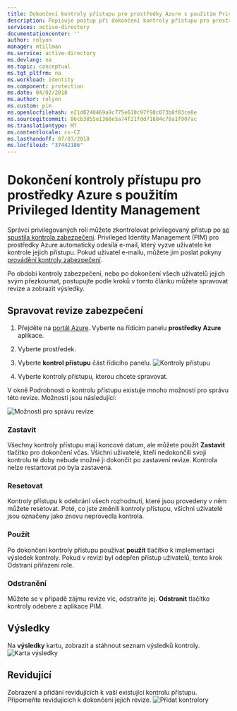 ```yaml
---
title: Dokončení kontroly přístupu pro prostředky Azure s použitím Privileged Identity Management | Dokumentace Microsoftu
description: Popisuje postup při dokončení kontroly přístupu pro prostředky Azure.
services: active-directory
documentationcenter: ''
author: rolyon
manager: mtillman
ms.service: active-directory
ms.devlang: na
ms.topic: conceptual
ms.tgt_pltfrm: na
ms.workload: identity
ms.component: protection
ms.date: 04/02/2018
ms.author: rolyon
ms.custom: pim
ms.openlocfilehash: e21d0240469a9c775e610c97f98c073b8f83ce8e
ms.sourcegitcommit: 86cb3855e1368e5a74f21fdd71684c78a1f907ac
ms.translationtype: MT
ms.contentlocale: cs-CZ
ms.lasthandoff: 07/03/2018
ms.locfileid: "37442186"
---
```

# <a name="complete-an-access-review-for-azure-resources-by-using-privileged-identity-management"></a>Dokončení kontroly přístupu pro prostředky Azure s použitím Privileged Identity Management
Správci privilegovaných rolí můžete zkontrolovat privilegovaný přístup po [se spustila kontrola zabezpečení](pim-resource-roles-start-access-review.md). Privileged Identity Management (PIM) pro prostředky Azure automaticky odesílá e-mail, který vyzve uživatele ke kontrole jejich přístupu. Pokud uživatel e-mailu, můžete jim poslat pokyny [provádění kontroly zabezpečení](pim-resource-roles-perform-access-review.md).

Po období kontroly zabezpečení, nebo po dokončení všech uživatelů jejich svým přezkoumat, postupujte podle kroků v tomto článku můžete spravovat revize a zobrazit výsledky.

## <a name="manage-security-reviews"></a>Spravovat revize zabezpečení
1. Přejděte na [portál Azure](https://portal.azure.com/). Vyberte na řídicím panelu **prostředky Azure** aplikace.

2. Vyberte prostředek.

3. Vyberte **kontrol přístupu** část řídicího panelu.
![Kontroly přístupu](media/azure-pim-resource-rbac/rbac-access-review-home-list.png)

4. Vyberte kontroly přístupu, kterou chcete spravovat.

V okně Podrobnosti o kontrolu přístupu existuje mnoho možností pro správu této revize. Možnosti jsou následující:

![Možnosti pro správu revize](media/azure-pim-resource-rbac/rbac-access-review-menu.png)

### <a name="stop"></a>Zastavit
Všechny kontroly přístupu mají koncové datum, ale můžete použít **Zastavit** tlačítko pro dokončení včas. Všichni uživatelé, kteří nedokončili svoji kontrolu té doby nebude možné ji dokončit po zastavení revize. Kontrola nelze restartovat po byla zastavena.

### <a name="reset"></a>Resetovat
Kontroly přístupu k odebrání všech rozhodnutí, které jsou provedeny v něm můžete resetovat. Poté, co jste změnili kontroly přístupu, všichni uživatelé jsou označeny jako znovu neprovedla kontrola. 

### <a name="apply"></a>Použít
Po dokončení kontroly přístupu používat **použít** tlačítko k implementaci výsledek kontroly. Pokud v revizi byl odepřen přístup uživatelů, tento krok Odstraní přiřazení role.  

### <a name="delete"></a>Odstranění
Můžete se v případě zájmu revize víc, odstraňte jej. **Odstranit** tlačítko kontroly odebere z aplikace PIM.

## <a name="results"></a>Výsledky
Na **výsledky** kartu, zobrazit a stáhnout seznam výsledků kontroly. 
![Karta výsledky](media/azure-pim-resource-rbac/rbac-access-review-results.png)

## <a name="reviewers"></a>Revidující
Zobrazení a přidání revidujících k vaší existující kontrolu přístupu. Připomeňte revidujících k dokončení jejich revize.
![Přidat kontrolory](media/azure-pim-resource-rbac/rbac-access-review-reviewers.png)



